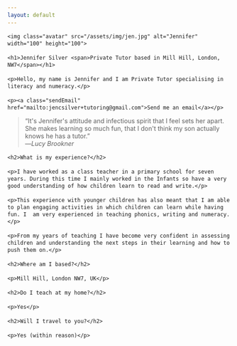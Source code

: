 ```yaml
---
layout: default
---
```


<!--
<div class="avatar">
	<img src="/assets/img/avatar.jpg" alt="Jennifer Silver Photo" width="132" height="132">
</div>
 -->

<div class="main">

	<img class="avatar" src="/assets/img/jen.jpg" alt="Jennifer" width="100" height="100">

	<h1>Jennifer Silver <span>Private Tutor based in Mill Hill, London, NW7</span></h1>

	<p>Hello, my name is Jennifer and I am Private Tutor specialising in literacy and numeracy.</p>

	<p><a class="sendEmail" href="mailto:jencsilver+tutoring@gmail.com">Send me an email</a></p>
</div>

<div class="recommendation">
	<blockquote>
		<p>
			&ldquo;It's Jennifer's attitude and infectious spirit that I feel sets her apart. She makes learning so much fun, that I don't think my son actually knows he has a tutor.&rdquo;
			<br>&mdash;<cite>Lucy Brookner</cite>
		</p>
	</blockquote>
</div>

<div class="questions">

	<h2>What is my experience?</h2>

	<p>I have worked as a class teacher in a primary school for seven years. During this time I mainly worked in the Infants so have a very good understanding of how children learn to read and write.</p>

	<p>This experience with younger children has also meant that I am able to plan engaging activities in which children can learn while having fun. I  am very experienced in teaching phonics, writing and numeracy.</p>

	<p>From my years of teaching I have become very confident in assessing children and understanding the next steps in their learning and how to push them on.</p>

	<h2>Where am I based?</h2>

	<p>Mill Hill, London NW7, UK</p>

	<h2>Do I teach at my home?</h2>

	<p>Yes</p>

	<h2>Will I travel to you?</h2>

	<p>Yes (within reason)</p>
</div>